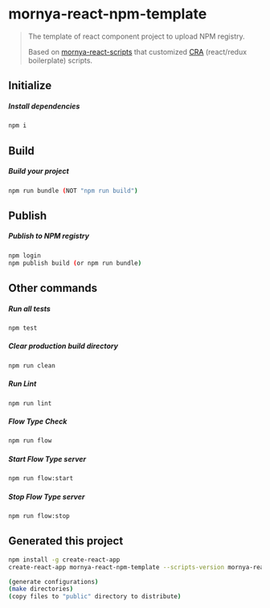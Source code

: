 # mornya-react-npm-template

> The template of react component project to upload NPM registry.
>
> Based on [mornya-react-scripts](https://github.com/mornya/mornya-react-scripts) that customized [CRA](https://github.com/facebookincubator/create-react-app) (react/redux boilerplate) scripts.

## Initialize

##### Install dependencies
```bash
npm i
```

## Build

##### Build your project
```bash
npm run bundle (NOT "npm run build")
```

## Publish

##### Publish to NPM registry
```bash
npm login
npm publish build (or npm run bundle)
```

## Other commands

##### Run all tests
```bash
npm test
```
##### Clear production build directory
```bash
npm run clean
```
##### Run Lint
```bash
npm run lint
```
##### Flow Type Check
```bash
npm run flow
```
##### Start Flow Type server
```bash
npm run flow:start
```
##### Stop Flow Type server
```bash
npm run flow:stop
```

## Generated this project

```bash
npm install -g create-react-app
create-react-app mornya-react-npm-template --scripts-version mornya-react-scripts

(generate configurations)
(make directories)
(copy files to "public" directory to distribute)
```
